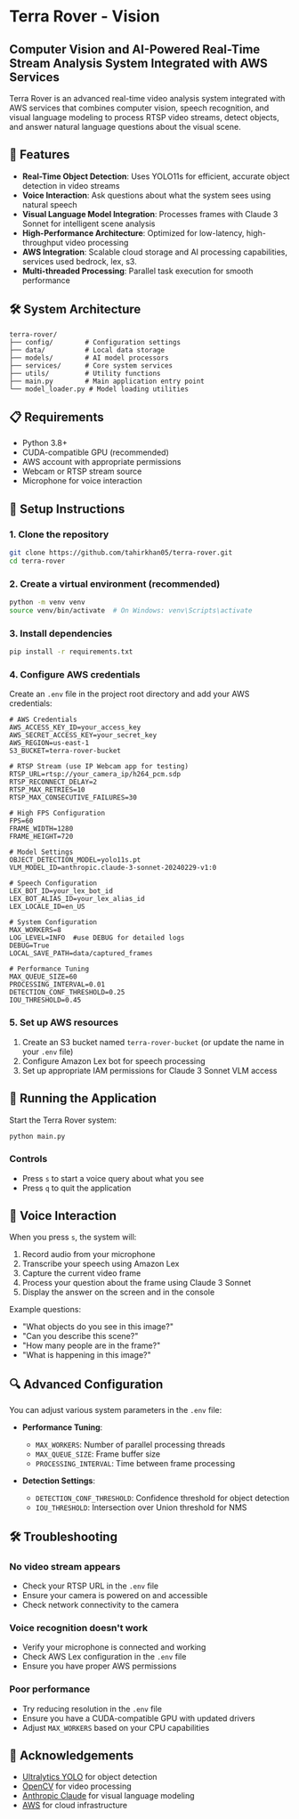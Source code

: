 # Terra Rover - Vision 

## Computer Vision and AI-Powered Real-Time Stream Analysis System Integrated with AWS Services

Terra Rover is an advanced real-time video analysis system integrated with AWS services that combines computer vision, speech recognition, and visual language modeling to process RTSP video streams, detect objects, and answer natural language questions about the visual scene.

## 🌟 Features

- **Real-Time Object Detection**: Uses YOLO11s for efficient, accurate object detection in video streams
- **Voice Interaction**: Ask questions about what the system sees using natural speech
- **Visual Language Model Integration**: Processes frames with Claude 3 Sonnet for intelligent scene analysis
- **High-Performance Architecture**: Optimized for low-latency, high-throughput video processing
- **AWS Integration**: Scalable cloud storage and AI processing capabilities, services used bedrock, lex, s3.
- **Multi-threaded Processing**: Parallel task execution for smooth performance

## 🛠️ System Architecture

```
terra-rover/
├── config/        # Configuration settings
├── data/          # Local data storage
├── models/        # AI model processors
├── services/      # Core system services
├── utils/         # Utility functions
├── main.py        # Main application entry point
└── model_loader.py # Model loading utilities
```

## 📋 Requirements

- Python 3.8+
- CUDA-compatible GPU (recommended)
- AWS account with appropriate permissions
- Webcam or RTSP stream source
- Microphone for voice interaction

## 🔧 Setup Instructions

### 1. Clone the repository

```bash
git clone https://github.com/tahirkhan05/terra-rover.git
cd terra-rover
```

### 2. Create a virtual environment (recommended)

```bash
python -m venv venv
source venv/bin/activate  # On Windows: venv\Scripts\activate
```

### 3. Install dependencies

```bash
pip install -r requirements.txt
```

### 4. Configure AWS credentials

Create an `.env` file in the project root directory and add your AWS credentials:

```
# AWS Credentials
AWS_ACCESS_KEY_ID=your_access_key
AWS_SECRET_ACCESS_KEY=your_secret_key
AWS_REGION=us-east-1
S3_BUCKET=terra-rover-bucket 

# RTSP Stream (use IP Webcam app for testing)
RTSP_URL=rtsp://your_camera_ip/h264_pcm.sdp
RTSP_RECONNECT_DELAY=2
RTSP_MAX_RETRIES=10
RTSP_MAX_CONSECUTIVE_FAILURES=30

# High FPS Configuration
FPS=60
FRAME_WIDTH=1280
FRAME_HEIGHT=720

# Model Settings
OBJECT_DETECTION_MODEL=yolo11s.pt
VLM_MODEL_ID=anthropic.claude-3-sonnet-20240229-v1:0

# Speech Configuration
LEX_BOT_ID=your_lex_bot_id
LEX_BOT_ALIAS_ID=your_lex_alias_id
LEX_LOCALE_ID=en_US

# System Configuration
MAX_WORKERS=8
LOG_LEVEL=INFO  #use DEBUG for detailed logs
DEBUG=True
LOCAL_SAVE_PATH=data/captured_frames

# Performance Tuning
MAX_QUEUE_SIZE=60
PROCESSING_INTERVAL=0.01
DETECTION_CONF_THRESHOLD=0.25
IOU_THRESHOLD=0.45
```

### 5. Set up AWS resources

1. Create an S3 bucket named `terra-rover-bucket` (or update the name in your `.env` file)
2. Configure Amazon Lex bot for speech processing
3. Set up appropriate IAM permissions for Claude 3 Sonnet VLM access

## 🚀 Running the Application

Start the Terra Rover system:

```bash
python main.py
```

### Controls

- Press `s` to start a voice query about what you see
- Press `q` to quit the application

## 💬 Voice Interaction

When you press `s`, the system will:

1. Record audio from your microphone
2. Transcribe your speech using Amazon Lex
3. Capture the current video frame
4. Process your question about the frame using Claude 3 Sonnet
5. Display the answer on the screen and in the console

Example questions:
- "What objects do you see in this image?"
- "Can you describe this scene?"
- "How many people are in the frame?"
- "What is happening in this image?"

## 🔍 Advanced Configuration

You can adjust various system parameters in the `.env` file:

- **Performance Tuning**:
  - `MAX_WORKERS`: Number of parallel processing threads
  - `MAX_QUEUE_SIZE`: Frame buffer size
  - `PROCESSING_INTERVAL`: Time between frame processing

- **Detection Settings**:
  - `DETECTION_CONF_THRESHOLD`: Confidence threshold for object detection
  - `IOU_THRESHOLD`: Intersection over Union threshold for NMS

## 🛠️ Troubleshooting

### No video stream appears
- Check your RTSP URL in the `.env` file
- Ensure your camera is powered on and accessible
- Check network connectivity to the camera

### Voice recognition doesn't work
- Verify your microphone is connected and working
- Check AWS Lex configuration in the `.env` file
- Ensure you have proper AWS permissions

### Poor performance
- Try reducing resolution in the `.env` file
- Ensure you have a CUDA-compatible GPU with updated drivers
- Adjust `MAX_WORKERS` based on your CPU capabilities

## 🙏 Acknowledgements

- [Ultralytics YOLO](https://github.com/ultralytics/ultralytics) for object detection
- [OpenCV](https://opencv.org/) for video processing
- [Anthropic Claude](https://www.anthropic.com/) for visual language modeling
- [AWS](https://aws.amazon.com/) for cloud infrastructure
